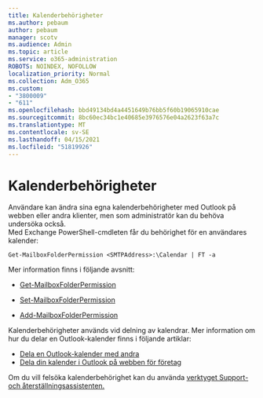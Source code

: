 ```yaml
---
title: Kalenderbehörigheter
ms.author: pebaum
author: pebaum
manager: scotv
ms.audience: Admin
ms.topic: article
ms.service: o365-administration
ROBOTS: NOINDEX, NOFOLLOW
localization_priority: Normal
ms.collection: Adm_O365
ms.custom:
- "3800009"
- "611"
ms.openlocfilehash: bbd49134bd4a4451649b76bb5f60b19065910cae
ms.sourcegitcommit: 8bc60ec34bc1e40685e3976576e04a2623f63a7c
ms.translationtype: MT
ms.contentlocale: sv-SE
ms.lasthandoff: 04/15/2021
ms.locfileid: "51819926"
---
```

# <a name="calendar-permissions"></a>Kalenderbehörigheter

Användare kan ändra sina egna kalenderbehörigheter med Outlook på webben eller andra klienter, men som administratör kan du behöva undersöka också.  
Med Exchange PowerShell-cmdleten får du behörighet för en användares kalender:

`Get-MailboxFolderPermission <SMTPAddress>:\Calendar | FT -a`

Mer information finns i följande avsnitt:

- [Get-MailboxFolderPermission](https://docs.microsoft.com/powershell/module/exchange/get-mailboxfolderpermission?view=exchange-ps)

- [Set-MailboxFolderPermission](https://docs.microsoft.com/powershell/module/exchange/set-mailboxfolderpermission?view=exchange-ps)

- [Add-MailboxFolderPermission](https://office.visualstudio.com/DefaultCollection/MAX/_queries/query/Add-MailboxFolderPermission)

Kalenderbehörigheter används vid delning av kalendrar. Mer information om hur du delar en Outlook-kalender finns i följande artiklar:

- [Dela en Outlook-kalender med andra](https://support.office.com/article/353ed2c1-3ec5-449d-8c73-6931a0adab88)
- [Dela din kalender i Outlook på webben för företag](https://support.office.com/article/7ecef8ae-139c-40d9-bae2-a23977ee58d5)

Om du vill felsöka kalenderbehörighet kan du använda [verktyget Support- och återställningsassistenten.](https://support.microsoft.com/office/e90bb691-c2a7-4697-a94f-88836856c72f)